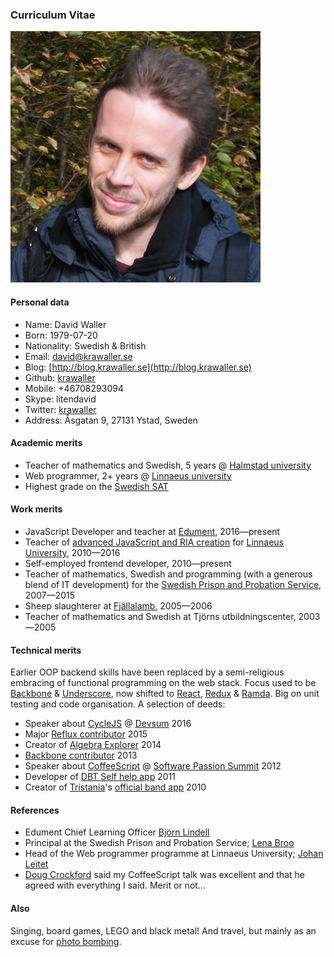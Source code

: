 ### Curriculum Vitae

![](me.jpg)

#### Personal data

*    Name: David Waller
*    Born: 1979-07-20
*    Nationality: Swedish &amp; British
*    Email: [david@krawaller.se](mailto:david@krawaller.se)
*    Blog: [http://blog.krawaller.se](http://blog.krawaller.se)
*    Github: [krawaller](http://github.com/krawaller)
*    Mobile: +46708293094
*    Skype: litendavid
*    Twitter: [krawaller](https://twitter.com/krawaller)
*    Address: Åsgatan 9, 27131 Ystad, Sweden


#### Academic merits

*    Teacher of mathematics and Swedish, 5 years @ [Halmstad university](http://www.hh.se)
*    Web programmer, 2+ years @ [Linnaeus university](http://lnu.se)
*    Highest grade on the [Swedish SAT](http://en.wikipedia.org/wiki/Swedish_Scholastic_Aptitude_Test)


#### Work merits

*    JavaScript Developer and teacher at [Edument](https://edument.se/), 2016&mdash;present
*    Teacher of [advanced JavaScript and RIA creation](http://coursepress.lnu.se/kurs/ria-utveckling-med-javascript/) for [Linnaeus University](http://lnu.se/), 2010&mdash;2016
*    Self-employed frontend developer, 2010&mdash;present
*    Teacher of mathematics, Swedish and programming (with a generous blend of IT development) for the [Swedish Prison and Probation Service](http://www.kriminalvarden.se/swedish-prison-and-probation-service), 2007&mdash;2015
*    Sheep slaughterer at [Fjällalamb](http://www.fjallalamb.is), 2005&mdash;2006
*    Teacher of mathematics and Swedish at Tjörns utbildningscenter, 2003&mdash;2005

#### Technical merits

Earlier OOP backend skills have been replaced by a semi-religious embracing of functional programming on the web stack. Focus used to be [Backbone](http://backbonejs.org/) &amp; [Underscore](http://underscorejs.org/), now shifted to [React](http://facebook.github.io/react/), [Redux](http://redux.js.org/) &amp; [Ramda](http://ramdajs.com/). Big on unit testing and code organisation. A selection of deeds:

*    Speaker about [CycleJS](https://cycle.js.org/) @ [Devsum](http://www.addskills.se/kunskapsbanken/tidigare-webinars/devsum16-david-waller--down-the-functional-reactive-rabbit-hole-exploring-cycle.js) 2016
*    Major [Reflux contributor](https://github.com/reflux/refluxjs/commits?author=krawaller) 2015
*    Creator of [Algebra Explorer](http://www.algebraexplorer.com) 2014
*    [Backbone contributor](https://github.com/jashkenas/backbone/pull/1587) 2013
*    Speaker about [CoffeeScript](http://coffeescript.org/) @ [Software Passion Summit](https://twitter.com/apnylle/status/182149430269575168) 2012
*    Developer of [DBT Self help app](https://itunes.apple.com/se/app/dbt-self-help/id458300012?mt=8) 2011
*    Creator of [Tristania](http://www.tristania.com/)'s [official band app](https://itunes.apple.com/se/app/tristania/id396749076?mt=8) 2010

#### References

*    Edument Chief Learning Officer [Björn Lindell](mailto:bjorn.lindell@edument.se)
*    Principal at the Swedish Prison and Probation Service; [Lena Broo](mailto:lena.broo@kriminalvarden.se)
*    Head of the Web programmer programme at Linnaeus University; [Johan Leitet](mailto:johan.leitet@lnu.se)
*    [Doug Crockford](http://crockford.com) said my CoffeeScript talk was excellent and that he agreed with everything I said. Merit or not...

#### Also

Singing, board games, LEGO and black metal! And travel, but mainly as an excuse for [photo bombing](https://github.com/krawaller/cv/blob/master/bomb.JPG).
